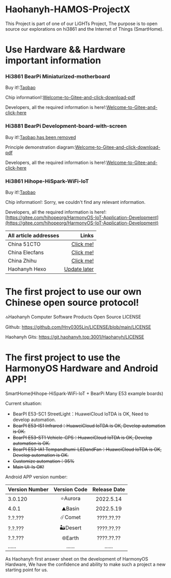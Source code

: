 # Haohanyh-HAMOS-ProjectX
This Project is part of one of our LiGHTs Project, The purpose is to open source our explorations on hi3861 and the Internet of Things (SmartHome).

# Use Hardware && Hardware important information

### Hi3861 BearPi Miniaturized-motherboard

Buy it!:[Taobao](https://item.taobao.com/item.htm?spm=a1z10.5-c-s.w4002-22244473708.15.59475f69JPXE93&id=633296694816)

Chip information!:[Welcome-to-Gitee-and-click-download-pdf](https://gitee.com/bearpi/bearpi-hm_nano/raw/master/applications/BearPi/BearPi-HM_Nano/docs/board/BearPi_HM%20Nano%20%E8%8A%AF%E7%89%87%E6%89%8B%E5%86%8C.pdf)

Developers, all the required information is here!:[Welcome-to-Gitee-and-click-here](https://gitee.com/bearpi/bearpi-hm_nano)

### Hi3881 BearPi Development-board-with-screen

Buy it!:[Taobao,has been removed](https://item.taobao.com/item.htm?id=662078665554)

Principle demonstration diagram:[Welcome-to-Gitee-and-click-download-pdf](https://gitee.com/bearpi/bearpi-hm_micro_small/blob/master/applications/BearPi/BearPi-HM_Micro/docs/board/BearPi-HM%20Micro%E5%8E%9F%E7%90%86%E5%9B%BE.pdf)

Developers, all the required information is here!:[Welcome-to-Gitee-and-click-here](https://gitee.com/bearpi/bearpi-hm_micro_small)

### Hi3861 Hihope-HiSpark-WiFi-IoT

Buy it!:[Taobao](https://item.taobao.com/item.htm?id=622343426064)

Chip information!: Sorry, we couldn't find any relevant information.

Developers, all the required information is here!:[https://gitee.com/hihopeorg/HarmonyOS-IoT-Application-Development](https://gitee.com/hihopeorg/HarmonyOS-IoT-Application-Development)

| All article addresses | Links |
|:----|----:|
|China 51CTO|[Click me!](https://ost.51cto.com/posts/12170)|
|China Elecfans|[Click me!](https://bbs.elecfans.com/jishu_2277832_1_1.html)|
|China Zhihu|[Click me!](https://zhuanlan.zhihu.com/p/510892259)|
|Haohanyh Hexo|[Update later]()|

# The first project to use our own Chinese open source protocol!

🔝Haohanyh Computer Software Products Open Source LICENSE

Github: https://github.com/Hny0305Lin/LICENSE/blob/main/LICENSE

Haohanyh Gits: https://git.haohanyh.top:3001/Haohanyh/LICENSE

# The first project to use the HarmonyOS Hardware and Android APP!

SmartHome(Hihope-HiSpark-WiFi-IoT + BearPi Many E53 example boards)

Current situation:

* BearPI E53-SC1 StreetLight：HuaweiCloud IoTDA is OK, Need to develop automation.
* ~~BearPI E53-IS1 Infrared：HuaweiCloud IoTDA is OK, Develop automation is OK.~~
* ~~BearPI E53-ST1 Vehicle-GPS：HuaweiCloud IoTDA is OK, Develop automation is OK.~~
* ~~BearPI E53-IA1 Tempandhumi-LEDandFan：HuaweiCloud IoTDA is OK, Develop automation is OK.~~
* ~~Customize automation：95%~~
* ~~Main UI: Is OK!~~

Android APP version number:

| Version Number | Version Code | Release Date |
|:----|:----:|:----:|
| 3.0.120 | ⭐Aurora | 2022.5.14 |
| 4.0.1 | ⛰️Basin | 2022.5.19 |
| ?.?.??? | ☄️Comet | ????.??.?? |
| ?.?.??? | 🏜️Desert | ????.??.?? |
| ?.?.??? | 🌐Earth | ????.??.?? |
| ...... | ...... | ...... |

As Haohanyh first answer sheet on the development of HarmonyOS Hardware, We have the confidence and ability to make such a project a new starting point for us.

